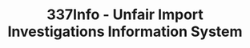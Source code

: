 ---
bigquery: https://console.cloud.google.com/bigquery?p=patents-public-data&d=usitc_investigations&page=dataset&project=sheets-management-319211
citation: US International Trade Commission 337Info Unfair Import Investigations Information
  System
contributors: US International Trade Comission
cost: None
description: US International Trade Commission 337Info Unfair Import Investigations
  Information System contains data on investigations done under Section 337. Section
  337 declares the infringement of certain statutory intellectual property rights
  and other forms of unfair competition in import trade to be unlawful practices.
  Most Section 337 investigations involve allegations of patent or registered trademark
  infringement.
documentation: FAQ and tutorial available on the site
last_edit: 04/08/2022, 07:54:53
location: https://pubapps2.usitc.gov/337external/
maintained_by: US International Trade Comission
schema_fields:
- patentNumber
- docketNo
- teoProceedingInvolved
- ouiiParticipation
- teoIdIssueDate
- finalIdOnViolationDue
- dateComplaintFiled
- cafcAppeals
- startDateMarkmanHearing
- actualEndDateEvidHear
- finalDetNoViolation
- ouiiAttorney
- investigationTermDate
- currentStatus
- gcAttorney
- teoReliefGranted
- internalRemand
- currentActiveALJ
- dateOfPublicationFrNotice
- patentNumbers
- dateCreated
- investigationType
- invUnfairAct
- investigationNo
- endDateMarkmanHearing
- lastUpdated
- aljAssigned
- title
- trademarkNumbers
- scheduledStartDateEvidHear
- id
- finalIdOnViolationIssue
- publication_number
- targetDate
- issueDateOtherNonFinal
- scheduledEndDateEvidHear
- copyrightNumbers
- markmanHearing
- complainant
- actualStartDateEvidHear
- htsNumbers
- finalDetViolation
- teoIdDueDate
- respondent
shortname: unfair_import_investigations
tags:
- import
- legal
- trade
timeframe: 2008-2021 (prior to 2008 downloadable as a JSON file)
title: 337Info - Unfair Import Investigations Information System
uuid: 2721f5ec-e599-4890-9265-9706719fc71e
---